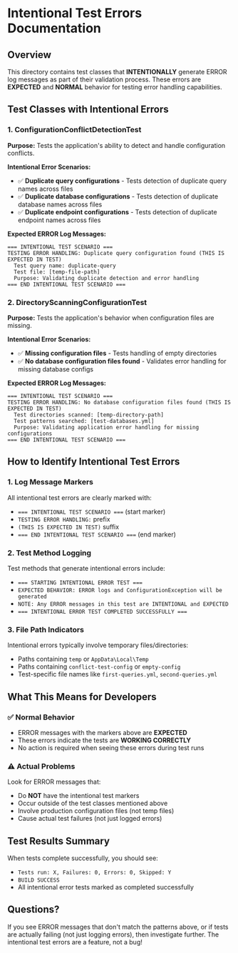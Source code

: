 # Intentional Test Errors Documentation

## Overview
This directory contains test classes that **INTENTIONALLY** generate ERROR log messages as part of their validation process. These errors are **EXPECTED** and **NORMAL** behavior for testing error handling capabilities.

## Test Classes with Intentional Errors

### 1. ConfigurationConflictDetectionTest
**Purpose:** Tests the application's ability to detect and handle configuration conflicts.

**Intentional Error Scenarios:**
- ✅ **Duplicate query configurations** - Tests detection of duplicate query names across files
- ✅ **Duplicate database configurations** - Tests detection of duplicate database names across files  
- ✅ **Duplicate endpoint configurations** - Tests detection of duplicate endpoint names across files

**Expected ERROR Log Messages:**
```
=== INTENTIONAL TEST SCENARIO ===
TESTING ERROR HANDLING: Duplicate query configuration found (THIS IS EXPECTED IN TEST)
  Test query name: duplicate-query
  Test file: [temp-file-path]
  Purpose: Validating duplicate detection and error handling
=== END INTENTIONAL TEST SCENARIO ===
```

### 2. DirectoryScanningConfigurationTest
**Purpose:** Tests the application's behavior when configuration files are missing.

**Intentional Error Scenarios:**
- ✅ **Missing configuration files** - Tests handling of empty directories
- ✅ **No database configuration files found** - Validates error handling for missing database configs

**Expected ERROR Log Messages:**
```
=== INTENTIONAL TEST SCENARIO ===
TESTING ERROR HANDLING: No database configuration files found (THIS IS EXPECTED IN TEST)
  Test directories scanned: [temp-directory-path]
  Test patterns searched: [test-databases.yml]
  Purpose: Validating application error handling for missing configurations
=== END INTENTIONAL TEST SCENARIO ===
```

## How to Identify Intentional Test Errors

### 1. Log Message Markers
All intentional test errors are clearly marked with:
- `=== INTENTIONAL TEST SCENARIO ===` (start marker)
- `TESTING ERROR HANDLING:` prefix
- `(THIS IS EXPECTED IN TEST)` suffix
- `=== END INTENTIONAL TEST SCENARIO ===` (end marker)

### 2. Test Method Logging
Test methods that generate intentional errors include:
- `=== STARTING INTENTIONAL ERROR TEST ===`
- `EXPECTED BEHAVIOR: ERROR logs and ConfigurationException will be generated`
- `NOTE: Any ERROR messages in this test are INTENTIONAL and EXPECTED`
- `=== INTENTIONAL ERROR TEST COMPLETED SUCCESSFULLY ===`

### 3. File Path Indicators
Intentional errors typically involve temporary files/directories:
- Paths containing `temp` or `AppData\Local\Temp`
- Paths containing `conflict-test-config` or `empty-config`
- Test-specific file names like `first-queries.yml`, `second-queries.yml`

## What This Means for Developers

### ✅ Normal Behavior
- ERROR messages with the markers above are **EXPECTED**
- These errors indicate the tests are **WORKING CORRECTLY**
- No action is required when seeing these errors during test runs

### ⚠️ Actual Problems
Look for ERROR messages that:
- Do **NOT** have the intentional test markers
- Occur outside of the test classes mentioned above
- Involve production configuration files (not temp files)
- Cause actual test failures (not just logged errors)

## Test Results Summary
When tests complete successfully, you should see:
- `Tests run: X, Failures: 0, Errors: 0, Skipped: Y`
- `BUILD SUCCESS`
- All intentional error tests marked as completed successfully

## Questions?
If you see ERROR messages that don't match the patterns above, or if tests are actually failing (not just logging errors), then investigate further. The intentional test errors are a feature, not a bug!

